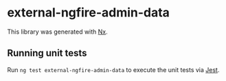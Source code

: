# external-ngfire-admin-data

This library was generated with [Nx](https://nx.dev).

## Running unit tests

Run `ng test external-ngfire-admin-data` to execute the unit tests via [Jest](https://jestjs.io).
